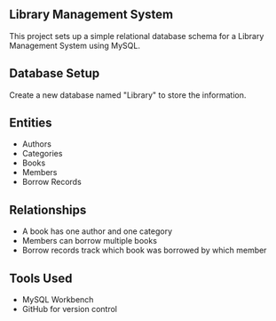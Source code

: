 ## Library Management System

This project sets up a simple relational database schema for a Library Management System using MySQL.

## Database Setup

Create a new database named "Library" to store the information.

## Entities
- Authors
- Categories
- Books
- Members
- Borrow Records

## Relationships
- A book has one author and one category
- Members can borrow multiple books
- Borrow records track which book was borrowed by which member

## Tools Used
- MySQL Workbench
- GitHub for version control
